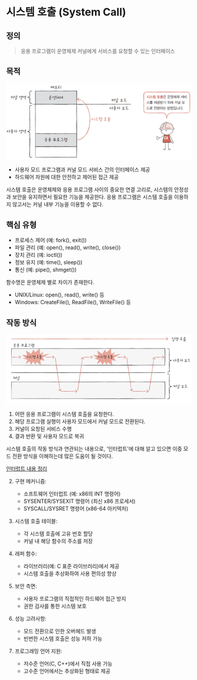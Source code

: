 # 시스템 호출 (System Call)
## 정의

> 응용 프로그램이 운영체제 커널에게 서비스를 요청할 수 있는 인터페이스

## 목적
![이중모드 설명](../../이미지%20폴더/dual%20mode.png)

- 사용자 모드 프로그램과 커널 모드 서비스 간의 인터페이스 제공
- 하드웨어 자원에 대한 안전하고 제어된 접근 제공

시스템 호출은 운영체제와 응용 프로그램 사이의 중요한 연결 고리로, 시스템의 안정성과 보안을 유지하면서 필요한 기능을 제공한다. 응용 프로그램은 시스템 호출을 이용하지 않고서는 커널 내부 기능을 이용할 수 없다.

## 핵심 유형

- 프로세스 제어 (예: fork(), exit())
- 파일 관리 (예: open(), read(), write(), close())
- 장치 관리 (예: ioctl())
- 정보 유지 (예: time(), sleep())
- 통신 (예: pipe(), shmget())

함수명은 운영체제 별로 차이가 존재한다.
- UNIX/Linux: open(), read(), write() 등
- Windows: CreateFile(), ReadFile(), WriteFile() 등

## 작동 방식

![시스템 호출 그림](../../이미지%20폴더/system%20call.png)

1. 어떤 응용 프로그램이 시스템 호출을 요청한다.
2. 해당 프로그램 실행이 사용자 모드에서 커널 모드로 전환된다.
3. 커널이 요청된 서비스 수행
4. 결과 반환 및 사용자 모드로 복귀

시스템 호출의 작동 방식과 연관되는 내용으로, '인터럽트'에 대해 알고 있으면 이중 모드 전환 방식을 이해하는데 많은 도움이 될 것이다.

[인터럽트 내용 정리](./인터럽트.md)

2. 구현 메커니즘:
   - 소프트웨어 인터럽트 (예: x86의 INT 명령어)
   - SYSENTER/SYSEXIT 명령어 (최신 x86 프로세서)
   - SYSCALL/SYSRET 명령어 (x86-64 아키텍처)

3. 시스템 호출 테이블:
   - 각 시스템 호출에 고유 번호 할당
   - 커널 내 해당 함수의 주소를 저장

4. 래퍼 함수:
   - 라이브러리(예: C 표준 라이브러리)에서 제공
   - 시스템 호출을 추상화하여 사용 편의성 향상

5. 보안 측면:
   - 사용자 프로그램의 직접적인 하드웨어 접근 방지
   - 권한 검사를 통한 시스템 보호

6. 성능 고려사항:
   - 모드 전환으로 인한 오버헤드 발생
   - 빈번한 시스템 호출은 성능 저하 가능

7.  프로그래밍 언어 지원:
    - 저수준 언어(C, C++)에서 직접 사용 가능
    - 고수준 언어에서는 추상화된 형태로 제공

